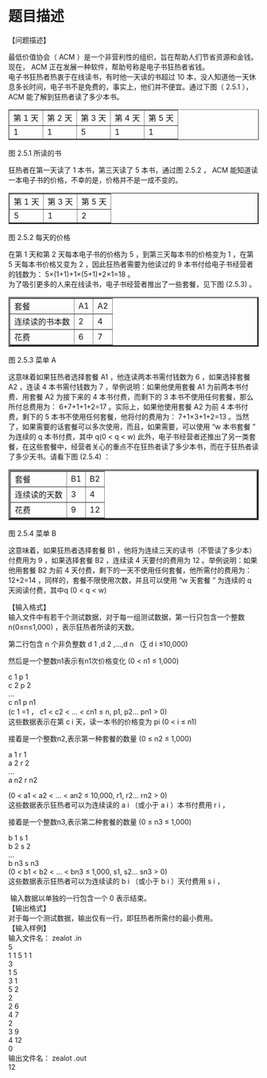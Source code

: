 # 题目描述


<p>
【问题描述】
</p>
<p>
最低价值协会（ ACM ）是一个非营利性的组织，旨在帮助人们节省资源和金钱。现在， ACM 正在发展一种软件，帮助号称是电子书狂热者省钱。 <br/>
电子书狂热者热衷于在线读书，有时他一天读的书超过 10 本，没人知道他一天休息多长时间，电子书不是免费的，事实上，他们并不便宜。通过下图（ 2.5.1 ）， ACM 能了解到狂热者读了多少本书。
</p>
<div>
<table border="1">
<tbody>
<tr>
<td>
第 1 天
</td>
<td>
第 2 天
</td>
<td>
第 3 天
</td>
<td>
第 4 天
</td>
<td>
第 5 天
</td>
</tr>
<tr>
<td>
1
</td>
<td>
1
</td>
<td>
5
</td>
<td>
1
</td>
<td>
1
</td>
</tr>
</tbody>
</table>
</div>
<p>
图 2.5.1 所读的书
</p>
<p>
狂热者在第一天读了 1 本书，第三天读了 5 本书，通过图 2.5.2 ， ACM 能知道读一本电子书的价格，不幸的是，价格并不是一成不变的。
</p>
<div>
<table border="2">
<tbody>
<tr>
<td>
第 1 天
</td>
<td>
第 3 天
</td>
<td>
第 5 天
</td>
</tr>
<tr>
<td>
5
</td>
<td>
1
</td>
<td>
2
</td>
</tr>
</tbody>
</table>
</div>
<p>
图 2.5.2 每天的价格
</p>
<p>
在第 1 天和第 2 天每本电子书的价格为 5 ，到第三天每本书的价格变为 1 ，在第 5 天每本书价格又变为 2 ，因此狂热者需要为他读过的 9 本书付给电子书经营者的钱数为： 5×(1+1)+1×(5+1)+2×1=18 。 <br/>
为了吸引更多的人来在线读书，电子书经营者推出了一些套餐，见下图 (2.5.3) 。
</p>
<div>
<table border="3">
<tbody>
<tr>
<td>
套餐
</td>
<td>
A1
</td>
<td>
A2
</td>
</tr>
<tr>
<td>
连续读的书本数
</td>
<td>
2
</td>
<td>
4
</td>
</tr>
<tr>
<td>
花费
</td>
<td>
6
</td>
<td>
7
</td>
</tr>
</tbody>
</table>
</div>
<p>
图 2.5.3 菜单 A
</p>
<p>
这意味着如果狂热者选择套餐 A1 ，他连读两本书需付钱数为 6 ，如果选择套餐 A2 ，连读 4 本书需付钱数为 7 ，举例说明：如果他使用套餐 A1 为前两本书付费、用套餐 A2 为接下来的 4 本书付费，而剩下的 3 本书不使用任何套餐，那么所付总费用为： 6+7+1+1+2=17 。实际上，如果他使用套餐 A2 为前 4 本书付费，剩下的 5 本书不使用任何套餐，他将付的费用为： 7+1×3+1+2=13 。当然了，如果需要的话套餐可以多次使用，而且，如果需要，可以使用 “w 本书套餐 ” 为连续的 q 本书付费，其中 q(0 &lt; q &lt; w)<q<w ，举个例子：狂热者可以使用套餐="" a2="" 为他连续的="" 3="" 本书付="" 7="" 块钱，（因为="" 3<4="" ）。="" <br=""> 此外，电子书经营者还推出了另一类套餐，在这些套餐中，经营者关心的重点不在狂热者读了多少本书，而在于狂热者读了多少天书。请看下图 (2.5.4) ：</q<w>
</p>
<div>
<table border="4">
<tbody>
<tr>
<td>
套餐
</td>
<td>
B1
</td>
<td>
B2
</td>
</tr>
<tr>
<td>
连续读的天数
</td>
<td>
3
</td>
<td>
4
</td>
</tr>
<tr>
<td>
花费
</td>
<td>
9
</td>
<td>
12
</td>
</tr>
</tbody>
</table>
</div>
<p>
图 2.5.4 菜单 B
</p>
<p>
这意味着，如果狂热者选择套餐 B1 ，他将为连续三天的读书（不管读了多少本）付费用为 9 ，如果选择套餐 B2 ，连续读 4 天要付的费用为 12 。举例说明：如果他用套餐 B2 为前 4 天付费，剩下的一天不使用任何套餐，他所需付的费用为： 12+2=14 ，同样的，套餐不限使用次数，并且可以使用 “w 天套餐 ” 为连续的 q 天阅读付费，其中q (0 &lt; q &lt; w)<q<w 。现在你的任务是编程帮助狂热者，根据他所读的书本数、价格及套餐，使他所付的费用最少。<="" p=""></q<w>
</p>
<p>
【输入格式】<br/>
输入文件中有若干个测试数据，对于每一组测试数据，第一行只包含一个整数 n(0≤n≤1,000) ，表示狂热者所读的天数。
</p>
<p>
第二行包含 n 个非负整数 d 1 ,d 2 ,...,d n （∑ d i ≤10,000)
</p>
<p>
然后是一个整数n1表示有n1次价格变化 (0 &lt; n1 ≤ 1,000)
</p>
<p>
c 1 p 1<br/>
c 2 p 2<br/>
...<br/>
c n1 p n1<br/>
(c 1 =1 ， c1 &lt; c2 &lt; … &lt; cn1 ≤ n, p1, p2… pn1 &gt; 0)<br/>
这些数据表示在第 c i 天，读一本书的价格变为 pi (0 &lt; i ≤ n1)
</p>
<p>
接着是一个整数n2,表示第一种套餐的数量 (0 ≤ n2 ≤ 1,000)
</p>
<p>
a 1 r 1<br/>
a 2 r 2<br/>
...<br/>
a n2 r n2
</p>
<p>
(0 &lt; a1 &lt; a2 &lt; … &lt; an2 ≤ 10,000, r1, r2… rn2 &gt; 0)<br/>
这些数据表示狂热者可以为连续读的 a i （或小于 a i ）本书付费用 r i ，
</p>
<p>
接着是一个整数n3,表示第二种套餐的数量 (0 ≤ n3 ≤ 1,000)
</p>
<p>
b 1 s 1<br/>
b 2 s 2<br/>
...<br/>
b n3 s n3<br/>
(0 &lt; b1 &lt; b2 &lt; … &lt; bn3 ≤ 1,000, s1, s2… sn3 &gt; 0)<br/>
这些数据表示狂热者可以为连续读的 b i （或小于 b i ）天付费用 s i ，
</p>
<p>
 输入数据以单独的一行包含一个 0 表示结束。<br/>
【输出格式】<br/>
对于每一个测试数据，输出仅有一行，即狂热者所需付的最小费用。<br/>
【输入样例】<br/>
输入文件名： zealot .in<br/>
5<br/>
1 1 5 1 1<br/>
3<br/>
1 5<br/>
3 1<br/>
5 2<br/>
2<br/>
2 6<br/>
4 7<br/>
2<br/>
3 9<br/>
4 12<br/>
0<br/>
输出文件名： zealot .out<br/>
12
</p>
